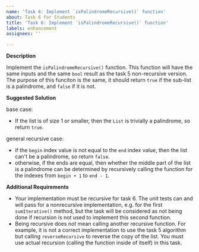 ```yaml
---
name: 'Task 6: Implement `isPalindromeRecursive()` function'
about: Task 6 for Students
title: 'Task 6: Implement `isPalindromeRecursive()` function'
labels: enhancement
assignees: ''

---
```


**Description**

Implement the `isPalindromeRecursive()` function.  This function will have the same inputs and the same `bool` result as the task 5 non-recursive version.  The purpose of this funciton is the same, it should return `true` if the sub-list is a palindrome, and `false` if it is not.

**Suggested Solution**

base case:
- If the list is of size 1 or smaller, then the `List` is trivially a palindrome, so return `true`.

general recursive case:
- if the `begin` index value is not equal to the `end` index value, then the list can't be a palindrome, so return `false`.
- otherwise, if the ends are equal, then whether the middle part of the list is a palindrome can be determined by recursively calling the function for the indexes from `begin + 1` to `end - 1`.

**Additional Requirements**

- Your implementation must be recursive for task 6.  The unit tests can and will pass for a nonrecursive implementation, e.g. for the first `sumIterative()` method, but the task will be considered as not being done if recursion is not used to implement this second function.
- Being recursive does not mean calling another recursive function.  For example, it is not a correct implementation to use the task 5 algorithm but calling `reverseRecursive` to reverse the copy of the list.  You must use actual recursion (calling the function inside of itself) in this task.
